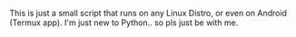This is just a small script that runs on any Linux Distro,
or even on Android (Termux app). I'm just new to Python.. so pls just be with me.
